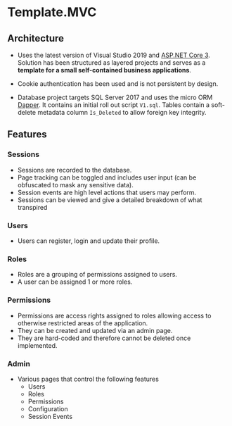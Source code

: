 # Template.MVC

## Architecture

 - Uses the latest version of Visual Studio 2019 and [ASP.NET Core 3](https://asp.net). Solution has been structured as layered projects and serves as a **template for a small self-contained business applications**.

- Cookie authentication has been used and is not persistent by design.

- Database project targets SQL Server 2017 and uses the micro ORM [Dapper](https://github.com/StackExchange/Dapper). It contains an initial roll out script `V1.sql`. Tables contain a soft-delete metadata column `Is_Deleted` to allow foreign key integrity.


## Features
### Sessions
- Sessions are recorded to the database. 
- Page tracking can be toggled and includes user input (can be obfuscated to mask any sensitive data).
- Session events are high level actions that users may perform. 
- Sessions can be viewed and give a detailed breakdown of what transpired

### Users
- Users can register, login and update their profile.

### Roles
- Roles are a grouping of permissions assigned to users. 
- A user can be assigned 1 or more roles.

### Permissions
- Permissions are access rights assigned to roles allowing access to otherwise restricted areas of the application.
- They can be created and updated via an admin page.
- They are hard-coded and therefore cannot be deleted once implemented.

### Admin
- Various pages that control the following features
	- Users
	- Roles 
	- Permissions
	- Configuration
	- Session Events
